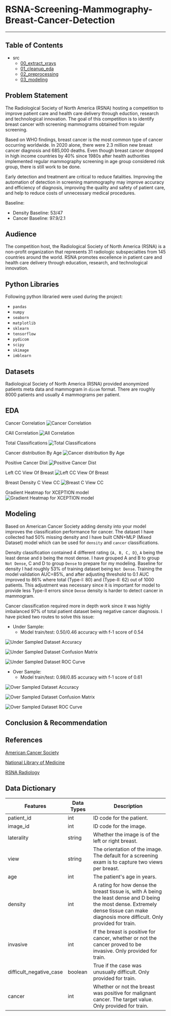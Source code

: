 # RSNA-Screening-Mammography-Breast-Cancer-Detection

----

## Table of Contents
* src
  * [00_extract_xrays](./src/00_extract_xrays)
  * [01_cleanup_eda](./src/01_cleanup_eda)
  * [02_preprocessing](./src/02_preprocessing)
  * [03_modeling](./src/03_modeling)

## Problem Statement
The Radiological Society of North America (RSNA) hosting a competition  to improve patient care and health care delivery through eduction, research and technological innovation. The goal of this competition is to identify breast cancer with screening mammograms obtained from regular screening.

Based on WHO findings, breast cancer is the most common type of cancer occurring worldwide. In 2020 alone, there were 2.3 million new breast cancer diagnosis and 685,000 deaths. Even though breast cancer dropped in high income countries by 40% since 1980s after health authorities implemented regular mammography screening in age group considered risk group, there is still work to be done.

Early detection and treatment are critical to reduce fatalities. Improving the automation of detection in screening mammography may improve accuracy and efficiency of diagnosis, improving the quality and safety of patient care, and help to reduce costs of unnecessary medical procedures.

Baseline:
- Density Baseline: 53/47
- Cancer Baseline: 97.9/2.1


## Audience
The competition host, the Radiological Society of North America (RSNA) is a non-profit organization that represents 31 radiologic subspecialties from 145 countries around the world. RSNA promotes excellence in patient care and health care delivery through education, research, and technological innovation.

## Python Libraries
Following python libraried were used during the project:
- `pandas`
- `numpy`
- `seaborn`
- `matplotlib`
- `sklearn`
- `tensorflow`
- `pydicom`
- `scipy`
- `skimage`
- `imblearn`

## Datasets
Radiological Society of North America (RSNA) provided anonymized patients meta data and mammogram in `dicom` format. There are roughly 8000 patients and usually 4 mammograms per patient. 
## EDA
Cancer Correlation
![Cancer Correlation](charts/cancer_corr.png)

CAll Correlation
![All Correlation](charts/full_corr.png)

Total Classifications
![Total Classifications](charts/total_classifications.png)

Cancer distribution By Age
![Cancer distribution By Age](charts/age_distribution.png)

Positive Cancer Dist
![Positive Cancer Dist](charts/positive_cancer_dist.png)

Left CC View Of Breast
![Left CC View Of Breast](charts/left_cc_cancer.png)

Breast Density C View CC
![Breast C View CC](charts/density_c_cc.png)

Gradient Heatmap for XCEPTION model
![Gradient Heatmap for XCEPTION model](charts/model_diagnosis/breast_xception_heatmap.jpg)

## Modeling
Based on American Cancer Society adding density into your model improves the classification performance for cancer. The dataset I have collected had 50% missing density and I have built CNN+MLP (Mixed Dataset) model which can be used for `density` and `cancer` classifications.

Density classification contained 4 different rating `{A, B, C, D}`, `A` being the least dense and `D` being the most dense. I have grouped A and B to group `Not Dense`, C and D to group `Dense` to prepare for my modeling. Baseline for density I had roughly 53% of training dataset being `Not Dense`. Training the model validation AUC=85%, and after adjusting threshold to 0.1 AUC improved to 86% where total (Type-I: 80) and (Type-II: 62) out of 1000 patients. This adjustment was necessary since it is important for model to provide less Type-II errors since `Dense` density is harder to detect cancer in mammogram.

Cancer classification required more in depth work since it was highly imbalanced 97% of total patient dataset being negative cancer diagnosis. I have picked two routes to solve this issue:
- Under Sample:
  - Model train/test: 0.50/0.46 accuracy with f-1 score of 0.54

![Under Sampled Dataset Accuracy](charts/Under-Sampled-Dataset/cancer_xception_acc_6.png)

![Under Sampled Dataset Confusion Matrix](charts/Cancer-Under-Sample-Stats/cancer_confusion_matrix_after_adjustment.png)

![Under Sampled Dataset ROC Curve](charts/Cancer-Under-Sample-Stats/cancer_roc_curve_after_adjutment.png)

- Over Sample:
  - Model train/test: 0.98/0.85 accuracy with f-1 score of 0.61

![Over Sampled Dataset Accuracy](charts/Over-Sampled-Dataset/cancer_xception_acc_57.png)

![Over Sampled Dataset Confusion Matrix](charts/Cancer-Over-Sample-Stats/cancer_confusion_matrix_after_adjustment.png)

![Over Sampled Dataset ROC Curve](charts/Cancer-Over-Sample-Stats/cancer_roc_curve_after_adjutment.png)


## Conclusion & Recommendation


## References
[American Cancer Society](https://www.cancer.org/cancer/breast-cancer/screening-tests-and-early-detection/mammograms/breast-density-and-your-mammogram-report.html)

[National Library of Medicine](https://www.ncbi.nlm.nih.gov/pmc/articles/PMC6113143/#CR11)

[RSNA Radiology](https://pubs.rsna.org/doi/full/10.1148/radiol.2019182716)

## Data Dictionary

| Features                | Data Types | Description                                                                                                                                                                              |
| ----------------------- | ---------- | ---------------------------------------------------------------------------------------------------------------------------------------------------------------------------------------- |
| patient_id              | int        | ID code for the patient.                                                                                                                                                                 |
| image_id                | int        | ID code for the image.                                                                                                                                                                   |
| laterality              | string     | Whether the image is of the left or right breast.                                                                                                                                        |
| view                    | string     | The orientation of the image. The default for a screening exam is to capture two views per breast.                                                                                       |
| age                     | int        | The patient's age in years.                                                                                                                                                              |
| density                 | int        | A rating for how dense the breast tissue is, with A being the least dense and D being the most dense. Extremely dense tissue can make diagnosis more difficult. Only provided for train. |
| invasive                | int        | If the breast is positive for cancer, whether or not the cancer proved to be invasive. Only provided for train.                                                                          |
| difficult_negative_case | boolean    | True if the case was unusually difficult. Only provided for train.                                                                                                                       |
| cancer                  | int        | Whether or not the breast was positive for malignant cancer. The target value. Only provided for train.                                                                                  |